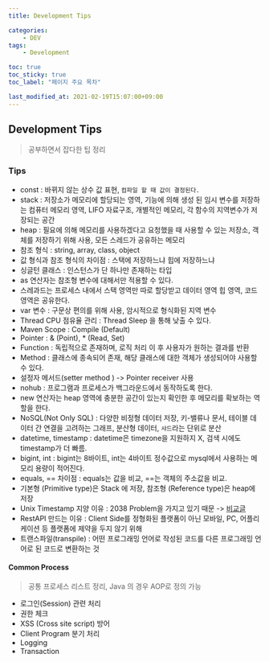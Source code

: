 ```yaml
---
title: Development Tips

categories:
    - DEV
tags:
    - Development

toc: true
toc_sticky: true
toc_label: "페이지 주요 목차"

last_modified_at: 2021-02-19T15:07:00+09:00
---
```


## Development Tips ##

> 공부하면서 잡다한 팁 정리

### Tips ####

* const : 바뀌지 않는 상수 값 표현, `컴파일 할 때 값이 결정된다.`
* stack : 저장소가 메모리에 할당되는 영역, 기능에 의해 생성 된 임시 변수를 저장하는 컴퓨터 메모리 영역, LIFO 자료구조, 개별적인 메모리, 각 함수의 지역변수가 저장되는 공간
* heap : 필요에 의해 메모리를 사용하겠다고 요청했을 때 사용할 수 있는 저장소, 객체를 저장하기 위해 사용, 모든 스레드가 공유하는 메모리
* 참조 형식 : string, array, class, object
* 값 형식과 참조 형식의 차이점 : 스택에 저장하느냐 힙에 저장하느냐
* 싱글턴 클래스 : 인스턴스가 단 하나만 존재하는 타입
* as 연산자는 참조형 변수에 대해서만 적용할 수 있다.
* 스레과드는 프로세스 내에서 스택 영역만 따로 할당받고 데이터 영역 힙 영역, 코드 영역은 공유한다.
* var 변수 : 구문상 편의를 위해 사용, 암시적으로 형식화된 지역 변수
* Thread CPU 점유율 관리 : Thread Sleep 을 통해 낮출 수 있다.
* Maven Scope : Compile (Default)
* Pointer : & (Point), * (Read, Set)
* Function : 독립적으로 존재하며, 로직 처리 이 후 사용자가 원하는 결과를 반환
* Method : 클래스에 종속되어 존재, 해당 클래스에 대한 객체가 생성되어야 사용할 수 있다.
* 설정자 메서드(setter method ) -> Pointer receiver 사용
* nohub : 프로그램과 프로세스가 백그라운드에서 동작하도록 한다.
* new 연산자는 heap 영역에 충분한 공간이 있는지 확인한 후 메모리를 확보하는 역할을 한다.
* NoSQL(Not Only SQL) : 다양한 비정형 데이터 저장, 키-밸류나 문서, 테이블 데이터 간 연결을 고려하는 그래프, 분산형 데이터, `샤드`라는 단위로 분산
* datetime, timestamp : datetime은 timezone을 지원하지 X, 검색 시에도 timestamp가 더 빠름.
* bigint, int : bigint는 8바이트, int는 4바이트 정수값으로 mysql에서 사용하는 메모리 용량이 적어진다.
* equals, == 차이점 : equals는 값을 비교, ==는 객체의 주소값을 비교.
* 기본형 (Primitive type)은  Stack 에 저장, 참조형 (Reference type)은 heap에 저장
* Unix Timestamp 지양 이유 : 2038 Problem을 가지고 있기 때문 -> [비교글](https://velog.io/@lsb156/Instant-vs-LocalDateTime)
* RestAPI 만드는 이유 : Client Side를 정형화된 플랫폼이 아닌 모바일, PC, 어플리케이션 등 플랫폼에 제약을 두지 않기 위해
* 트랜스파일(transpile) : 어떤 프로그래밍 언어로 작성된 코드를 다른 프로그래밍 언어로 된 코드로 변환하는 것

#### Common Process ####

> 공통 프로세스 리스트 정리, Java 의 경우 AOP로 정의 가능

* 로그인(Session) 관련 처리
* 권한 체크
* XSS (Cross site script) 방어
* Client Program 분기 처리
* Logging
* Transaction
